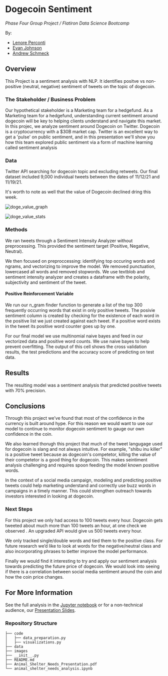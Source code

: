 # Dogecoin Sentiment 

*Phase Four Group Project / Flatiron Data Science Bootcamp*

By: 
- [Lenore Perconti] 
- [Evan Johnson]
- [Andrew Schmeck]

## Overview

This Project is a sentiment analysis with NLP. It identifies positve vs non-positive (neutral, negative) sentiment of tweets on the topic of dogecoin.

### The Stakeholder / Business Problem
Our hypothetical stakeholder is a Marketing team for a hedgefund. As a Marketing team for a hedgefund, understanding current sentiment around dogecoin will be key to helping clients understand and navigate this market. In this projec, we analyze sentiment around Dogecoin on Twitter. Dogecoin is a cryptocurrency with a $30B market cap. Twitter is an excellent way to get a 'pulse' on public sentiment, and in this presentation we'll show you how this team explored public sentiment via a form of machine learning called sentiment analysis

### Data

Twitter API searching for dogecoin topic and excluding retweets. Our final dataset included 9,000 individual tweets between the dates of 11/12/21 and 11/19/21. 

It's worth to note as well that the value of Dogecoin declined dring this week. 

![doge_value_graph](Images/doge_value_graph.png)

![doge_value_stats](Images/doge_value_stats.png)

### Methods

We ran tweets through a Sentiment Intensity Analyzer without preprocessing. This provided the sentiment target (Positive, Negative, Neutral).

We then focused on preproccessing: identifying top occuring words and ngrams, and vectorizing to improve the model. We removed punctuation, lowercased all words and removed stopwords. We use textblob and sentiment intensity analyzer and creates a dataframe with the polarity, subjectivity and sentiment of the tweet.

#### Positive Reinforcement Variable
We run our n_gram finder function to generate a list of the top 300 frequently occurring words that exist in only positive tweets. The posivie sentiment column is created by checking for the existence of each word in the positive list we just created against each tweet. If a positive word exists in the tweet its positive word counter goes up by one.

For our final model we use multinomial naive bayes and feed in our vectorized data and positive word counts. We use naive bayes to help prevent overfitting. The output of this cell shows the cross validation results, the test predictions and the accuracy score of predicting on test data.

## Results

The resulting model was a sentiment analysis that predicted positive tweets with 70% precision. 

## Conclusions

Through this project we’ve found that most of the confidence in the currency is built around hype. For this reason we would want to use our model to continue to monitor dogecoin sentiment to gauge our own confidence in the coin.

We also learned thorugh this project that much of the tweet langugage used for dogecoin is slang and not always intuitive. For example, "shibu inu killer" is a positive tweet because as dogecoin's competetor, killing the value of their competetor is a good thing for dogecoin. This makes seintiment analysis challenging and requires spoon feeding the model known positive words. 

In the context of a social media campaign, modeling and predicting positive tweets could help marketing understand and correctly use buzz words in campaigns in a timely manner. This could strengthen outreach towards investors interested in looking at dogecoin.

### Next Steps

For this project we only had access to 100 tweets every hour. Dogecoin gets tweeted about much more than 100 tweets an hour, at one check we observed . An upgraded API would give us 500 tweets every hour.

We only tracked single/double words and tied them to the positive class. For future research we’d like to look at words for the negative/neutral class and also incorporating phrases to better improve the model performance.

Finally we would find it interesting to try and apply our sentiment analysis towards predicting the future price of dogecoin. We would look into seeing if there is a correlation between social media sentiment around the coin and how the coin price changes.

## For More Information

See the full analysis in the [Jupyter notebook] or for a non-technical audience, our [Presentation Slides]. 

### Repository Structure

```
├── code
│   ├── data_preparation.py
│   ├── visualizations.py
├── data
├── images
├── __init__.py
├── README.md
├── Animal_Shelter_Needs_Presentation.pdf
└── animal_shelter_needs_analysis.ipynb
```

   [Andrew Schmeck]: <https://github.com/andrewschmeckt>
   [Evan Johnson]: <https://github.com/ewjohn127>
   [Lenore Perconti]: <https://github.com/lperconti>
   [Jupyter notebook]: <https://github.com/ewjohn127/dsc_project4/blob/main/final_notebook.ipynb>
   [Presentation Slides]: <https://docs.google.com/presentation/d/1-RdROJjpZxg6GFSgrygvInLrnm52V8BgbN7G1RUI9UQ/edit?usp=sharing>
